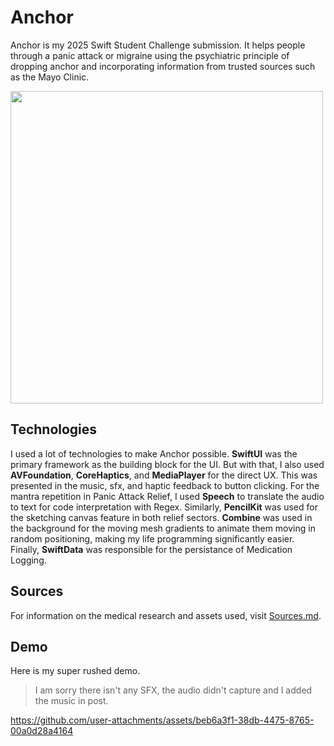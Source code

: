 # Anchor
Anchor is my 2025 Swift Student Challenge submission. It helps people through a panic attack or migraine using the psychiatric principle of dropping anchor and incorporating information from trusted sources such as the Mayo Clinic.
 
 <img src="https://github.com/user-attachments/assets/67042af5-f8b8-4a79-a57b-40ef25f5748c" height="500px">

## Technologies
I used a lot of technologies to make Anchor possible. **SwiftUI** was the primary framework as the building block for the UI. But with that, I also used **AVFoundation**, **CoreHaptics**, and **MediaPlayer** for the direct UX. This was presented in the music, sfx, and haptic feedback to button clicking. For the mantra repetition in Panic Attack Relief, I used **Speech** to translate the audio to text for code interpretation with Regex. Similarly, **PencilKit** was used for the sketching canvas feature in both relief sectors. **Combine** was used in the background for the moving mesh gradients to animate them moving in random positioning, making my life programming significantly easier. Finally, **SwiftData** was responsible for the persistance of Medication Logging.

## Sources
For information on the medical research and assets used, visit [Sources.md](Anchor.swiftpm/Sources.md).

## Demo
Here is my super rushed demo. 

> I am sorry there isn't any SFX, the audio didn't capture and I added the music in post.

https://github.com/user-attachments/assets/beb6a3f1-38db-4475-8765-00a0d28a4164

